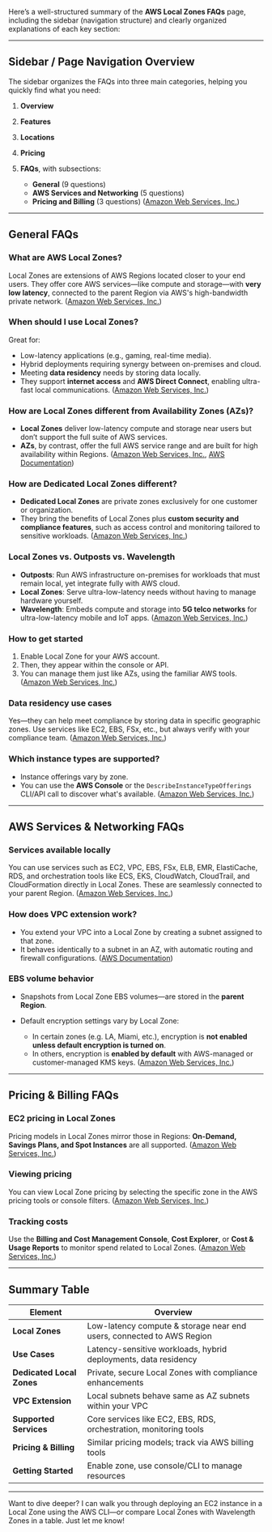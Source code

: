 Here’s a well-structured summary of the **AWS Local Zones FAQs** page, including the sidebar (navigation structure) and clearly organized explanations of each key section:

---

## Sidebar / Page Navigation Overview

The sidebar organizes the FAQs into three main categories, helping you quickly find what you need:

1. **Overview**
2. **Features**
3. **Locations**
4. **Pricing**
5. **FAQs**, with subsections:

   * **General** (9 questions)
   * **AWS Services and Networking** (5 questions)
   * **Pricing and Billing** (3 questions) ([Amazon Web Services, Inc.][1])

---

## General FAQs

### What are AWS Local Zones?

Local Zones are extensions of AWS Regions located closer to your end users. They offer core AWS services—like compute and storage—with **very low latency**, connected to the parent Region via AWS's high-bandwidth private network. ([Amazon Web Services, Inc.][2])

### When should I use Local Zones?

Great for:

* Low-latency applications (e.g., gaming, real-time media).
* Hybrid deployments requiring synergy between on-premises and cloud.
* Meeting **data residency** needs by storing data locally.
* They support **internet access** and **AWS Direct Connect**, enabling ultra-fast local communications. ([Amazon Web Services, Inc.][2])

### How are Local Zones different from Availability Zones (AZs)?

* **Local Zones** deliver low-latency compute and storage near users but don’t support the full suite of AWS services.
* **AZs**, by contrast, offer the full AWS service range and are built for high availability within Regions. ([Amazon Web Services, Inc.][2], [AWS Documentation][3])

### How are Dedicated Local Zones different?

* **Dedicated Local Zones** are private zones exclusively for one customer or organization.
* They bring the benefits of Local Zones plus **custom security and compliance features**, such as access control and monitoring tailored to sensitive workloads. ([Amazon Web Services, Inc.][2])

### Local Zones vs. Outposts vs. Wavelength

* **Outposts**: Run AWS infrastructure on-premises for workloads that must remain local, yet integrate fully with AWS cloud.
* **Local Zones**: Serve ultra-low-latency needs without having to manage hardware yourself.
* **Wavelength**: Embeds compute and storage into **5G telco networks** for ultra-low-latency mobile and IoT apps. ([Amazon Web Services, Inc.][2])

### How to get started

1. Enable Local Zone for your AWS account.
2. Then, they appear within the console or API.
3. You can manage them just like AZs, using the familiar AWS tools. ([Amazon Web Services, Inc.][2])

### Data residency use cases

Yes—they can help meet compliance by storing data in specific geographic zones. Use services like EC2, EBS, FSx, etc., but always verify with your compliance team. ([Amazon Web Services, Inc.][2])

### Which instance types are supported?

* Instance offerings vary by zone.
* You can use the **AWS Console** or the `DescribeInstanceTypeOfferings` CLI/API call to discover what's available. ([Amazon Web Services, Inc.][2])

---

## AWS Services & Networking FAQs

### Services available locally

You can use services such as EC2, VPC, EBS, FSx, ELB, EMR, ElastiCache, RDS, and orchestration tools like ECS, EKS, CloudWatch, CloudTrail, and CloudFormation directly in Local Zones. These are seamlessly connected to your parent Region. ([Amazon Web Services, Inc.][2])

### How does VPC extension work?

* You extend your VPC into a Local Zone by creating a subnet assigned to that zone.
* It behaves identically to a subnet in an AZ, with automatic routing and firewall configurations. ([AWS Documentation][4])

### EBS volume behavior

* Snapshots from Local Zone EBS volumes—are stored in the **parent Region**.
* Default encryption settings vary by Local Zone:

  * In certain zones (e.g. LA, Miami, etc.), encryption is **not enabled unless default encryption is turned on**.
  * In others, encryption is **enabled by default** with AWS-managed or customer-managed KMS keys. ([Amazon Web Services, Inc.][2])

---

## Pricing & Billing FAQs

### EC2 pricing in Local Zones

Pricing models in Local Zones mirror those in Regions: **On-Demand, Savings Plans, and Spot Instances** are all supported. ([Amazon Web Services, Inc.][2])

### Viewing pricing

You can view Local Zone pricing by selecting the specific zone in the AWS pricing tools or console filters. ([Amazon Web Services, Inc.][2])

### Tracking costs

Use the **Billing and Cost Management Console**, **Cost Explorer**, or **Cost & Usage Reports** to monitor spend related to Local Zones. ([Amazon Web Services, Inc.][2])

---

## Summary Table

| Element                   | Overview                                                              |
| ------------------------- | --------------------------------------------------------------------- |
| **Local Zones**           | Low-latency compute & storage near end users, connected to AWS Region |
| **Use Cases**             | Latency-sensitive workloads, hybrid deployments, data residency       |
| **Dedicated Local Zones** | Private, secure Local Zones with compliance enhancements              |
| **VPC Extension**         | Local subnets behave same as AZ subnets within your VPC               |
| **Supported Services**    | Core services like EC2, EBS, RDS, orchestration, monitoring tools     |
| **Pricing & Billing**     | Similar pricing models; track via AWS billing tools                   |
| **Getting Started**       | Enable zone, use console/CLI to manage resources                      |

---

Want to dive deeper? I can walk you through deploying an EC2 instance in a Local Zone using the AWS CLI—or compare Local Zones with Wavelength Zones in a table. Just let me know!

[1]: https://aws.amazon.com/about-aws/global-infrastructure/localzones/faqs/ "AWS Local Zones FAQs - AWS"
[2]: https://aws.amazon.com/about-aws/global-infrastructure/localzones/faqs/?utm_source=chatgpt.com "AWS Local Zones FAQs"
[3]: https://docs.aws.amazon.com/whitepapers/latest/aws-fault-isolation-boundaries/aws-local-zones.html?utm_source=chatgpt.com "AWS Local Zones - AWS Fault Isolation Boundaries"
[4]: https://docs.aws.amazon.com/local-zones/latest/ug/how-local-zones-work.html?utm_source=chatgpt.com "How AWS Local Zones work"
